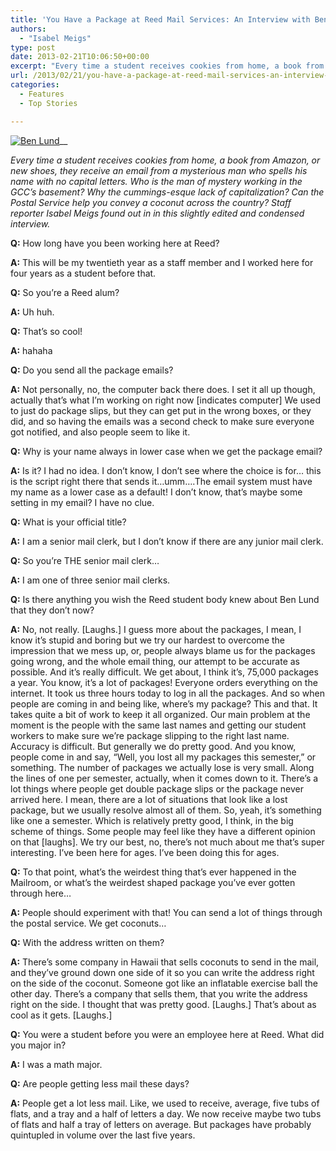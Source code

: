 ```yaml
---
title: 'You Have a Package at Reed Mail Services: An Interview with Ben Lund'
authors: 
  - "Isabel Meigs"
type: post
date: 2013-02-21T10:06:50+00:00
excerpt: "Every time a student receives cookies from home, a book from Amazon, or new shoes, they receive an email from a mysterious man who spells his name with no capital letters. Who is the man of mystery working in the GCC's basement? Why the cummings-esque lack of capitalization? Can the Postal Service help you convey a coconut across the country? Staff reporter Isabel Meigs found out in in this slightly edited and condensed interview."
url: /2013/02/21/you-have-a-package-at-reed-mail-services-an-interview-with-ben-lund/
categories:
  - Features
  - Top Stories

---
```

[<img class="aligncenter size-full wp-image-2091" alt="Ben Lund" src="https://i2.wp.com/www.reedquest.org/wp-content/uploads/2013/02/DSC_0120-1_web.jpg?resize=770%2C513" data-recalc-dims="1" />][1]__

_Every time a student receives cookies from home, a book from Amazon, or new shoes, they receive an email from a mysterious man who spells his name with no capital letters. Who is the man of mystery working in the GCC&#8217;s basement? Why the cummings-esque lack of capitalization? Can the Postal Service help you convey a coconut across the country? Staff reporter Isabel Meigs found out in in this slightly edited and condensed interview._

**Q:** How long have you been working here at Reed?

**A:** This will be my twentieth year as a staff member and I worked here for four years as a student before that.

**Q:** So you’re a Reed alum?

**A:** Uh huh.

**Q:** That’s so cool!

**A:** hahaha

**Q:** Do you send all the package emails?

**A:** Not personally, no, the computer back there does. I set it all up though, actually that’s what I’m working on right now [indicates computer] We used to just do package slips, but they can get put in the wrong boxes, or they did, and so having the emails was a second check to make sure everyone got notified, and also people seem to like it.

**Q:** Why is your name always in lower case when we get the package email?

**A:** Is it? I had no idea. I don’t know, I don’t see where the choice is for… this is the script right there that sends it…umm….The email system must have my name as a lower case as a default! I don’t know, that’s maybe some setting in my email? I have no clue.

**Q:** What is your official title?

**A:** I am a senior mail clerk, but I don’t know if there are any junior mail clerk.

**Q:** So you’re THE senior mail clerk…

**A:** I am one of three senior mail clerks.

**Q:** Is there anything you wish the Reed student body knew about Ben Lund that they don&#8217;t now?

**A:** No, not really. [Laughs.] I guess more about the packages, I mean, I know it&#8217;s stupid and boring but we try our hardest to overcome the impression that we mess up, or, people always blame us for the packages going wrong, and the whole email thing, our attempt to be accurate as possible. And it&#8217;s really difficult. We get about, I think it’s, 75,000 packages a year. You know, it’s a lot of packages! Everyone orders everything on the internet. It took us three hours today to log in all the packages. And so when people are coming in and being like, where’s my package? This and that. It takes quite a bit of work to keep it all organized. Our main problem at the moment is the people with the same last names and getting our student workers to make sure we’re package slipping to the right last name. Accuracy is difficult. But generally we do pretty good. And you know, people come in and say, “Well, you lost all my packages this semester,” or something. The number of packages we actually lose is very small. Along the lines of one per semester, actually, when it comes down to it. There&#8217;s a lot things where people get double package slips or the package never arrived here. I mean, there are a lot of situations that look like a lost package, but we usually resolve almost all of them. So, yeah, it’s something like one a semester. Which is relatively pretty good, I think, in the big scheme of things. Some people may feel like they have a different opinion on that [laughs]. We try our best, no, there&#8217;s not much about me that’s super interesting. I’ve been here for ages. I’ve been doing this for ages.

**Q:** To that point, what’s the weirdest thing that’s ever happened in the Mailroom, or what&#8217;s the weirdest shaped package you’ve ever gotten through here&#8230;

**A:** People should experiment with that! You can send a lot of things through the postal service. We get coconuts…

**Q:** With the address written on them?

**A:** There’s some company in Hawaii that sells coconuts to send in the mail, and they’ve ground down one side of it so you can write the address right on the side of the coconut. Someone got like an inflatable exercise ball the other day. There’s a company that sells them, that you write the address right on the side. I thought that was pretty good. [Laughs.] That’s about as cool as it gets. [Laughs.]

**Q:** You were a student before you were an employee here at Reed. What did you major in?

**A:** I was a math major.

**Q:** Are people getting less mail these days?

**A:** People get a lot less mail. Like, we used to receive, average, five tubs of flats, and a tray and a half of letters a day. We now receive maybe two tubs of flats and half a tray of letters on average. But packages have probably quintupled in volume over the last five years.

 [1]: https://i2.wp.com/www.reedquest.org/wp-content/uploads/2013/02/DSC_0120-1_web.jpg